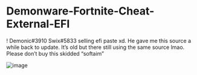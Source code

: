 # Demonware-Fortnite-Cheat-External-EFI
! Demonic#3910 Swix#5833 selling efi paste xd. He gave me this source a while back to update. It’s old but there still using the same source lmao. Please don’t buy this skidded “softaim”


![image](https://user-images.githubusercontent.com/100106629/159161275-86fc50b8-3c93-4473-bc8e-97cc49fa62bd.png)






